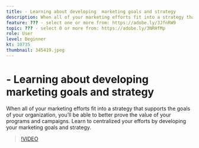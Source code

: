 ```yaml
---
title: - Learning about developing  marketing goals and strategy
description: When all of your marketing efforts fit into a strategy that supports the goals of your organization, you’ll be able to better prove the value of your programs … (Descriptions should be between 60 and 160 characters)
feature: ??? - select one or more from: https://adobe.ly/3JfnRW9
topic: ??? - select 0 or more from: https://adobe.ly/3NRHfMp
role: User
level: Beginner
kt: 10735
thumbnail: 345419.jpeg
---
```


# - Learning about developing  marketing goals and strategy

When all of your marketing efforts fit into a strategy that supports the goals of your organization, you’ll be able to better prove the value of your programs and campaigns. Learn to centralized your efforts by developing your marketing goals and strategy.

>[!VIDEO](https://video.tv.adobe.com/v/345419/?quality=12&learn=on)

